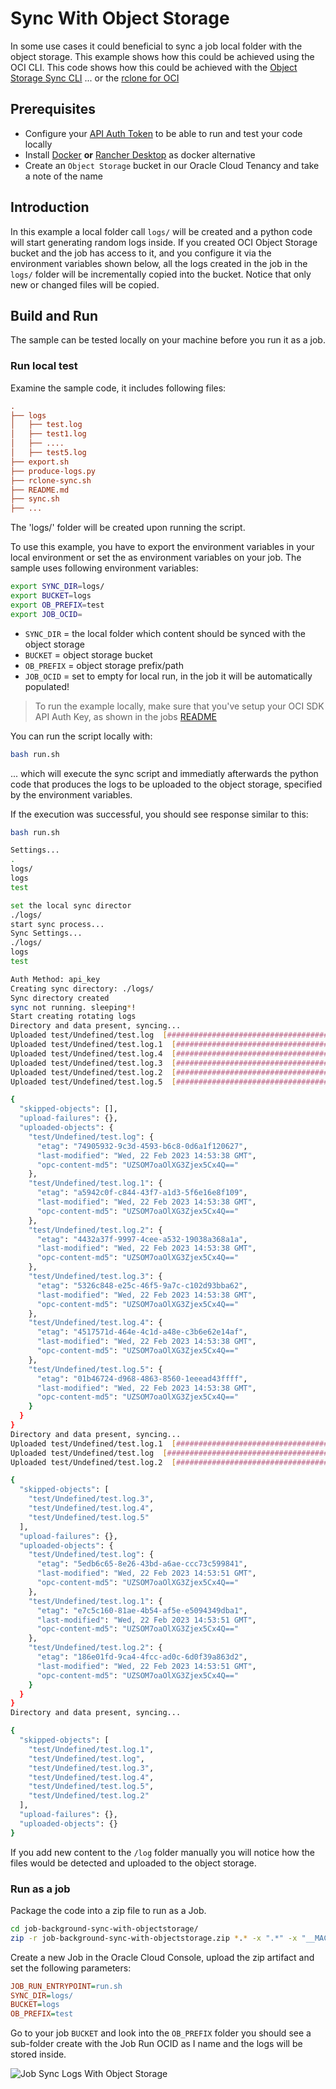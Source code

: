 # Sync With Object Storage

In some use cases it could beneficial to sync a job local folder with the object storage. This example shows how this could be achieved using the OCI CLI. This code shows how this could be achieved with the [Object Storage Sync CLI](https://docs.oracle.com/en-us/iaas/tools/oci-cli/3.0.2/oci_cli_docs/cmdref/os/object/sync.html) ... or the [rclone for OCI](https://rclone.org/oracleobjectstorage/)

## Prerequisites

- Configure your [API Auth Token](https://docs.oracle.com/en-us/iaas/Content/Registry/Tasks/registrygettingauthtoken.htm) to be able to run and test your code locally
- Install [Docker](<https://docs.docker.com/get-docker>) **or** [Rancher Desktop](<https://rancherdesktop.io/>) as docker alternative
- Create an `Object Storage` bucket in our Oracle Cloud Tenancy and take a note of the name

## Introduction

In this example a local folder call `logs/` will be created and a python code will start generating random logs inside. If you created OCI Object Storage bucket and the job has access to it, and you configure it via the environment variables shown below, all the logs created in the job in the `logs/` folder will be incrementally copied into the bucket. Notice that only new or changed files will be copied.

## Build and Run

The sample can be tested locally on your machine before you run it as a job.

### Run local test
 
Examine the sample code, it includes following files:

```ini
.
├── logs
│   ├── test.log
│   ├── test1.log
│   ├── ....
│   ├── test5.log
├── export.sh
├── produce-logs.py
├── rclone-sync.sh
├── README.md
├── sync.sh
├── ...
```

The 'logs/' folder will be created upon running the script.

To use this example, you have to export the environment variables in your local environment or set the as environment variables on your job. The sample uses following environment variables:

```bash
export SYNC_DIR=logs/
export BUCKET=logs
export OB_PREFIX=test
export JOB_OCID=
```

- `SYNC_DIR` = the local folder which content should be synced with the object storage
- `BUCKET` = object storage bucket
- `OB_PREFIX` = object storage prefix/path
- `JOB_OCID` = set to empty for local run, in the job it will be automatically populated!

> To run the example locally, make sure that you've setup your OCI SDK API Auth Key, as shown in the jobs [README](../../README.md)

You can run the script locally with:

```bash
bash run.sh
```

... which will execute the sync script and immediatly afterwards the python code that produces the logs to be uploaded to the object storage, specified by the environment variables.

If the execution was successful, you should see response similar to this:

```bash
bash run.sh                                              

Settings...
.
logs/
logs
test

set the local sync director
./logs/
start sync process...
Sync Settings...
./logs/
logs
test

Auth Method: api_key
Creating sync directory: ./logs/
Sync directory created
sync not running. sleeping*!
Start creating rotating logs
Directory and data present, syncing...
Uploaded test/Undefined/test.log  [####################################]  100%
Uploaded test/Undefined/test.log.1  [####################################]  100%
Uploaded test/Undefined/test.log.4  [####################################]  100%
Uploaded test/Undefined/test.log.3  [####################################]  100%
Uploaded test/Undefined/test.log.2  [####################################]  100%
Uploaded test/Undefined/test.log.5  [####################################]  100%

{
  "skipped-objects": [],
  "upload-failures": {},
  "uploaded-objects": {
    "test/Undefined/test.log": {
      "etag": "74905932-9c3d-4593-b6c8-0d6a1f120627",
      "last-modified": "Wed, 22 Feb 2023 14:53:38 GMT",
      "opc-content-md5": "UZSOM7oaOlXG3Zjex5Cx4Q=="
    },
    "test/Undefined/test.log.1": {
      "etag": "a5942c0f-c844-43f7-a1d3-5f6e16e8f109",
      "last-modified": "Wed, 22 Feb 2023 14:53:38 GMT",
      "opc-content-md5": "UZSOM7oaOlXG3Zjex5Cx4Q=="
    },
    "test/Undefined/test.log.2": {
      "etag": "4432a37f-9997-4cee-a532-19038a368a1a",
      "last-modified": "Wed, 22 Feb 2023 14:53:38 GMT",
      "opc-content-md5": "UZSOM7oaOlXG3Zjex5Cx4Q=="
    },
    "test/Undefined/test.log.3": {
      "etag": "5326c848-e25c-46f5-9a7c-c102d93bba62",
      "last-modified": "Wed, 22 Feb 2023 14:53:38 GMT",
      "opc-content-md5": "UZSOM7oaOlXG3Zjex5Cx4Q=="
    },
    "test/Undefined/test.log.4": {
      "etag": "4517571d-464e-4c1d-a48e-c3b6e62e14af",
      "last-modified": "Wed, 22 Feb 2023 14:53:38 GMT",
      "opc-content-md5": "UZSOM7oaOlXG3Zjex5Cx4Q=="
    },
    "test/Undefined/test.log.5": {
      "etag": "01b46724-d968-4863-8560-1eeead43ffff",
      "last-modified": "Wed, 22 Feb 2023 14:53:38 GMT",
      "opc-content-md5": "UZSOM7oaOlXG3Zjex5Cx4Q=="
    }
  }
}
Directory and data present, syncing...
Uploaded test/Undefined/test.log.1  [####################################]  100%
Uploaded test/Undefined/test.log  [####################################]  100%  
Uploaded test/Undefined/test.log.2  [####################################]  100%

{
  "skipped-objects": [
    "test/Undefined/test.log.3",
    "test/Undefined/test.log.4",
    "test/Undefined/test.log.5"
  ],
  "upload-failures": {},
  "uploaded-objects": {
    "test/Undefined/test.log": {
      "etag": "5edb6c65-8e26-43bd-a6ae-ccc73c599841",
      "last-modified": "Wed, 22 Feb 2023 14:53:51 GMT",
      "opc-content-md5": "UZSOM7oaOlXG3Zjex5Cx4Q=="
    },
    "test/Undefined/test.log.1": {
      "etag": "e7c5c160-81ae-4b54-af5e-e5094349dba1",
      "last-modified": "Wed, 22 Feb 2023 14:53:51 GMT",
      "opc-content-md5": "UZSOM7oaOlXG3Zjex5Cx4Q=="
    },
    "test/Undefined/test.log.2": {
      "etag": "186e01fd-9ca4-4fcc-ad0c-6d0f39a863d2",
      "last-modified": "Wed, 22 Feb 2023 14:53:51 GMT",
      "opc-content-md5": "UZSOM7oaOlXG3Zjex5Cx4Q=="
    }
  }
}
Directory and data present, syncing...

{
  "skipped-objects": [
    "test/Undefined/test.log.1",
    "test/Undefined/test.log",
    "test/Undefined/test.log.3",
    "test/Undefined/test.log.4",
    "test/Undefined/test.log.5",
    "test/Undefined/test.log.2"
  ],
  "upload-failures": {},
  "uploaded-objects": {}
}
```

If you add new content to the `/log` folder manually you will notice how the files would be detected and uploaded to the object storage.

### Run as a job

Package the code into a zip file to run as a Job.

```bash
cd job-background-sync-with-objectstorage/
zip -r job-background-sync-with-objectstorage.zip *.* -x ".*" -x "__MACOSX"
```

Create a new Job in the Oracle Cloud Console, upload the zip artifact and set the following parameters:

```ini
JOB_RUN_ENTRYPOINT=run.sh
SYNC_DIR=logs/
BUCKET=logs
OB_PREFIX=test
```

Go to your job `BUCKET` and look into the `OB_PREFIX` folder you should see a sub-folder create with the Job Run OCID as I name and the logs will be stored inside. 

![Job Sync Logs With Object Storage](../assets/images/job-sync-logs-with-objectstorage.png)
